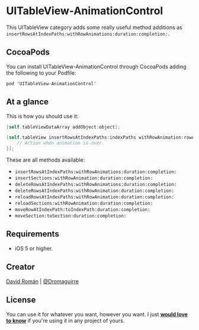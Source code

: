 UITableView-AnimationControl
============================

This UITableView category adds some really useful method additions as `insertRowsAtIndexPaths:withRowAnimations:duration:completion:`.

## CocoaPods

You can install UITableView-AnimationControl through CocoaPods adding the following to your Podfile:

	pod 'UITableView-AnimationControl'

## At a glance

This is how you should use it:

```objective-c
[self.tableViewDataArray addObject:object];

[self.tableView insertRowsAtIndexPaths:indexPaths withRowAnimation:rowAnimation duration:0.5 completion:^{
	// Action when animation is over.
}];
```

These are all methods available:

- `insertRowsAtIndexPaths:withRowAnimations:duration:completion:`
- `insertSections:withRowAnimation:duration:completion:`
- `deleteRowsAtIndexPaths:withRowAnimations:duration:completion:`
- `deleteRowsAtIndexPaths:withRowAnimation:duration:completion:`
- `reloadRowsAtIndexPaths:withRowAnimation:duration:completion:`
- `reloadSections:withRowAnimation:duration:completion:`
- `moveRowAtIndexPath:toIndexPath:duration:completion:`
- `moveSection:toSection:duration:completion:`

## Requirements

- iOS 5 or higher.

## Creator

[David Román](http://github.com/Dromaguirre) | [@Dromaguirre](http://twitter.com/Dromaguirre)

## License

You can use it for whatever you want, however you want. I just [**would love to know**](mailto:dromaguirre@gmail.com) if you're using it in any project of yours.